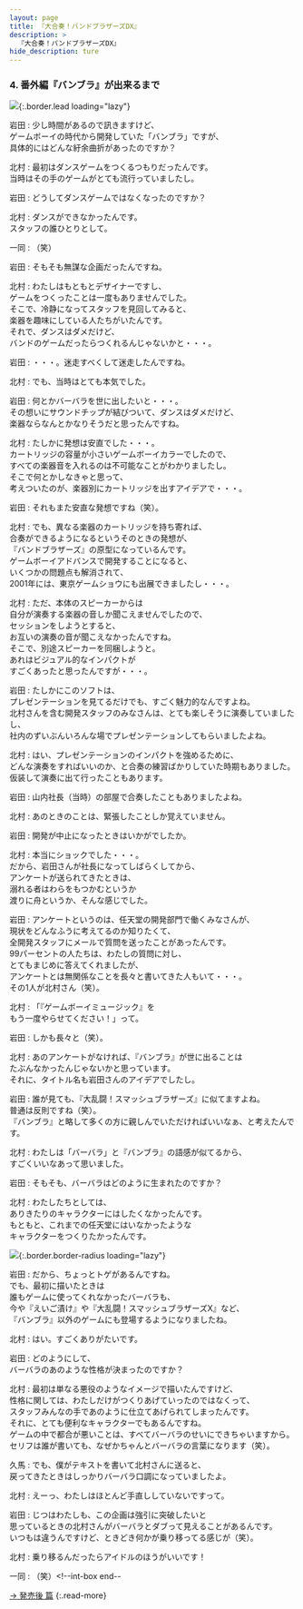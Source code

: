 ```yaml
---
layout: page
title: 『大合奏！バンドブラザーズDX』
description: >
  『大合奏！バンドブラザーズDX』
hide_description: ture
---
```


### 4. 番外編『バンブラ』が出来るまで

![](/interviews/jp/nds/XXXX/vol1/img/mainvisual4.jpg){:.border.lead loading="lazy"}

岩田
: 少し時間があるので訊きますけど、<br>ゲームボーイの時代から開発していた「バンブラ」ですが、<br>具体的にはどんな紆余曲折があったのですか？

北村
: 最初はダンスゲームをつくるつもりだったんです。<br>当時はその手のゲームがとても流行っていましたし。

岩田
: どうしてダンスゲームではなくなったのですか？

北村
: ダンスができなかったんです。<br>スタッフの誰ひとりとして。

一同
: （笑）

岩田
: そもそも無謀な企画だったんですね。

北村
: わたしはもともとデザイナーですし、<br>ゲームをつくったことは一度もありませんでした。<br>そこで、冷静になってスタッフを見回してみると、<br>楽器を趣味にしている人たちがいたんです。<br>それで、ダンスはダメだけど、<br>バンドのゲームだったらつくれるんじゃないかと・・・。

岩田
: ・・・。迷走すべくして迷走したんですね。

北村
: でも、当時はとても本気でした。

岩田
: 何とかバーバラを世に出したいと・・・。<br>その想いにサウンドチップが結びついて、ダンスはダメだけど、<br>楽器ならなんとかなりそうだと思ったんですね。

北村
: たしかに発想は安直でした・・・。<br>カートリッジの容量が小さいゲームボーイカラーでしたので、<br>すべての楽器音を入れるのは不可能なことがわかりましたし。<br>そこで何とかしなきゃと思って、<br>考えついたのが、楽器別にカートリッジを出すアイデアで・・・。

岩田
: それもまた安直な発想ですね（笑）。

北村
: でも、異なる楽器のカートリッジを持ち寄れば、<br>合奏ができるようになるというそのときの発想が、<br>『バンドブラザーズ』の原型になっているんです。<br>ゲームボーイアドバンスで開発することになると、<br>いくつかの問題点も解消されて、<br>2001年には、東京ゲームショウにも出展できましたし・・・。

北村
: ただ、本体のスピーカーからは<br>自分が演奏する楽器の音しか聞こえませんでしたので、<br>セッションをしようとすると、<br>お互いの演奏の音が聞こえなかったんですね。<br>そこで、別途スピーカーを同梱しようと。<br>あれはビジュアル的なインパクトが<br>すごくあったと思ったんですが・・・。

岩田
: たしかにこのソフトは、<br>プレゼンテーションを見てるだけでも、すごく魅力的なんですよね。<br>北村さんを含む開発スタッフのみなさんは、とても楽しそうに演奏していましたし、<br>社内のずいぶんいろんな場でプレゼンテーションしてもらいましたよね。

北村
: はい、プレゼンテーションのインパクトを強めるために、<br>どんな演奏をすればいいのか、と合奏の練習ばかりしていた時期もありました。<br>仮装して演奏に出て行ったこともあります。

岩田
: 山内社長（当時）の部屋で合奏したこともありましたよね。

北村
: あのときのことは、緊張したことしか覚えていません。

岩田
: 開発が中止になったときはいかがでしたか。

北村
: 本当にショックでした・・・。<br>だから、岩田さんが社長になってしばらくしてから、<br>アンケートが送られてきたときは、<br>溺れる者はわらをもつかむというか<br>渡りに舟というか、そんな感じでした。

岩田
: アンケートというのは、任天堂の開発部門で働くみなさんが、<br>現状をどんなふうに考えてるのか知りたくて、<br>全開発スタッフにメールで質問を送ったことがあったんです。<br>99パーセントの人たちは、わたしの質問に対し、<br>とてもまじめに答えてくれましたが、<br>アンケートとは無関係なことを長々と書いてきた人もいて・・・。<br>その1人が北村さん（笑）。

北村
: 「『ゲームボーイミュージック』を<br>もう一度やらせてください！」って。

岩田
: しかも長々と（笑）。

北村
: あのアンケートがなければ、『バンブラ』が世に出ることは<br>たぶんなかったんじゃないかと思っています。<br>それに、タイトル名も岩田さんのアイデアでしたし。

岩田
: 誰が見ても、『大乱闘！スマッシュブラザーズ』に似てますよね。<br>普通は反則ですね（笑）。<br>『バンブラ』と略して多くの方に親しんでいただければいいなぁ、と考えたんです。

北村
: わたしは「バーバラ」と『バンブラ』の語感が似てるから、<br>すごくいいなあって思いました。

岩田
: そもそも、バーバラはどのように生まれたのですか？

北村
: わたしたちとしては、<br>ありきたりのキャラクターにはしたくなかったんです。<br>もともと、これまでの任天堂にはいなかったような<br>キャラクターをつくりたかったんです。

![](/interviews/jp/nds/XXXX/vol1/img/image13.jpg){:.border.border-radius loading="lazy"}

岩田
: だから、ちょっとトゲがあるんですね。<br>でも、最初に描いたときは<br>誰もゲームに使ってくれなかったバーバラも、<br>今や『えいご漬け』や『大乱闘！スマッシュブラザーズX』など、<br>『バンブラ』以外のゲームにも登場するようになりましたね。

北村
: はい。すごくありがたいです。

岩田
: どのようにして、<br>バーバラのあのような性格が決まったのですか？

北村
: 最初は単なる悪役のようなイメージで描いたんですけど、<br>性格に関しては、わたしだけがつくりあげていったのではなくって、<br>スタッフみんなの手であのように仕立てあげられてしまったんです。<br>それに、とても便利なキャラクターでもあるんですね。<br>ゲームの中で都合が悪いことは、すべてバーバラのせいにできちゃいますから。<br>セリフは誰が書いても、なぜかちゃんとバーバラの言葉になります（笑）。

久馬
: でも、僕がテキストを書いて北村さんに送ると、<br>戻ってきたときはしっかりバーバラ口調になっていましたよ。

北村
: えーっ、わたしはほとんど手直ししていないですって。

岩田
: じつはわたしも、この企画は強引に突破したいと<br>思っているときの北村さんがバーバラとダブって見えることがあるんです。<br>いつもは違うんですけど、ときどき何かが乗り移ってる感じが（笑）。

北村
: 乗り移るんだったらアイドルのほうがいいです！

一同
: （笑）<!--int-box end--

[→ 発売後 篇](../vol2/1.md)
{:.read-more}

